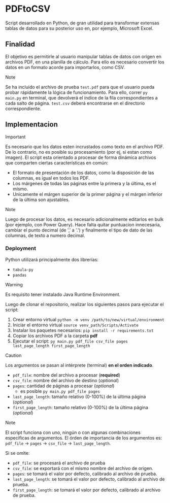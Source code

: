 # PDFtoCSV
Script desarrollado en Python, de gran utilidad para transformar extensas tablas de datos para su posterior uso en, por ejemplo, Microsoft Excel.
## Finalidad
El objetivo es permitirle al usuario manipular tablas de datos con orígen en archivos PDF, en una planilla de cálculo. Para ello es necesario convertir los datos en un formato acorde para importarlos, como CSV.
> [!NOTE]
> Se ha incluido el archivo de prueba `test.pdf` para que el usuario pueda probar rápidamente la lógica de funcionamiento. Para ello, correr ```py main.py``` en terminal, que devolverá el índice de la fila correspondientes a cada salto de página. `test.csv` deberá encontrarse en el directorio correspondiente. 

## Implementacion
> [!IMPORTANT] 
> Es necesario que los datos esten incrustados como texto en el archivo PDF. De lo contrario, no es posible su procesamiento (por ej, si estan como imagen).
El script esta orientado a procesar de forma dinámica archivos que comparten ciertas características en común:
- El formato de presentación de los datos, como la disposición de las columnas, es igual en todos los PDF.
- Los márgenes de todas las páginas entre la primera y la última, es el mismo.
- Unicamente el márgen superior de la primer página y el márgen inferior de la última son ajustables.
> [!NOTE]
Luego de procesar los datos, es necesario adicionalmente editarlos en bulk (por ejemplo, con Power Query). Hace falta quitar puntuacion innecesaria, cambiar el punto decimal (de ',' a '.') y finalmente el tipo de dato de las columnas, de texto a numero decimal.

### Deployment
Python utilizará principalmente dos librerías:
- `tabula-py`
- `pandas`
> [!WARNING]
> Es requisito tener instalado Java Runtime Environment. 

Luego de clonar el repositorio, realizar los siguientes pasos para ejecutar el script:
1. Crear entorno virtual ```python -m venv /path/to/new/virtual/environment```
2. Iniciar el entorno virtual ```source venv_path/Scripts/Activate```
3. Instalar los paquetes necesarios: ```pip install -r requirements.txt```
4. Copiar los archivos PDF a la carpeta **pdf**
5. Ejecutar el script:
```py main.py pdf_file csv_file pages last_page_length first_page_length```
> [!CAUTION]
> Los argumentos se pasan al intérprete (terminal) **en el orden indicado**.

- `pdf_file`: nombre del archivo a procesar (**required**)
- `csv_file`: nombre del archivo de destino (*optional*)
- `pages`: cantidad de páginas a procesar (*optional*)
     - es posible ```py main.py pdf_file pages``` 
- `last_page_length`: tamaño relativo (0-100%) de la última página (*optional*)
- `first_page_length`: tamaño relativo (0-100%) de la última página (*optional*)

> [!NOTE]
> El script funciona con uno, ningún o con algunas combinaciones especificas de argumentos. El órden de importancia de los argumentos es: `pdf_file` -> `pages` -> `csv_file` -> `last_page_length`.

Si se omite:
- `pdf_file`: se procesará el archivo de prueba
- `csv_file`: se exportará con el mismo nombre del archivo de origen.
- `pages`: se tomará el valor por defecto, calibrado al archivo de prueba.
- `last_page_length`: se tomará el valor por defecto, calibrado al archivo de prueba.
- `first_page_length`: se tomará el valor por defecto, calibrado al archivo de prueba.

